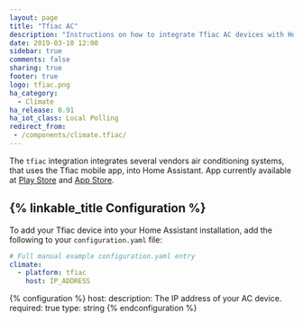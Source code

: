 ```yaml
---
layout: page
title: "Tfiac AC"
description: "Instructions on how to integrate Tfiac AC devices with Home Assistant."
date: 2019-03-10 12:00
sidebar: true
comments: false
sharing: true
footer: true
logo: tfiac.png
ha_category:
  - Climate
ha_release: 0.91
ha_iot_class: Local Polling
redirect_from:
 - /components/climate.tfiac/
---
```


The `tfiac` integration integrates several vendors air conditioning systems, that uses the Tfiac mobile app, into Home Assistant. App currently available at [Play Store](https://play.google.com/store/apps/details?id=com.tcl.export) and [App Store](https://itunes.apple.com/app/tfiac/id1059938398).

## {% linkable_title Configuration %}

To add your Tfiac device into your Home Assistant installation, add the following to your `configuration.yaml` file:

```yaml
# Full manual example configuration.yaml entry
climate:
  - platform: tfiac
    host: IP_ADDRESS
```

{% configuration %}
host:
  description: The IP address of your AC device.
  required: true
  type: string
{% endconfiguration %}
